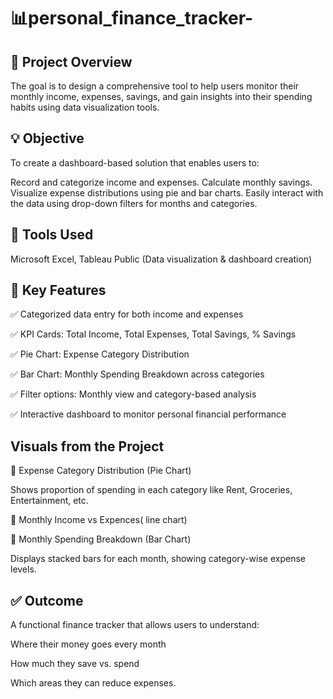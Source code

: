 # 📊personal_finance_tracker-

## 📝 Project Overview
 The goal is to design a comprehensive tool to help users monitor their monthly income, expenses, savings, and gain insights into their spending habits using data visualization tools.
##  💡 Objective

To create a dashboard-based solution that enables users to:

Record and categorize income and expenses.
Calculate monthly savings.
Visualize expense distributions using pie and bar charts.
Easily interact with the data using drop-down filters for months and categories.
##  🔧 Tools Used
Microsoft Excel, 
Tableau Public (Data visualization & dashboard creation)
##  📂 Key Features

✅ Categorized data entry for both income and expenses

✅ KPI Cards: Total Income, Total Expenses, Total Savings, % Savings

✅ Pie Chart: Expense Category Distribution

✅ Bar Chart: Monthly Spending Breakdown across categories

✅ Filter options: Monthly view and category-based analysis

✅ Interactive dashboard to monitor personal financial performance
##  Visuals from the Project

📌 Expense Category Distribution (Pie Chart)

Shows proportion of spending in each category like Rent, Groceries, Entertainment, etc.

📌 Monthly Income vs Expences( line chart)

📌 Monthly Spending Breakdown (Bar Chart)

Displays stacked bars for each month, showing category-wise expense levels.

##  ✅ Outcome
A functional finance tracker that allows users to understand:

Where their money goes every month

How much they save vs. spend

Which areas they can reduce expenses.

